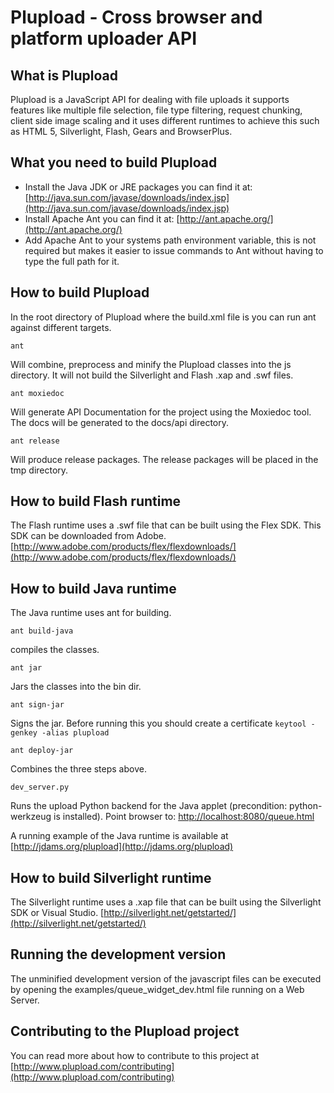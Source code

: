 Plupload - Cross browser and platform uploader API
===================================================

What is Plupload
-----------------
Plupload is a JavaScript API for dealing with file uploads it supports features like multiple file selection, file type filtering,
request chunking, client side image scaling and it uses different runtimes to achieve this such as HTML 5, Silverlight, Flash, Gears and BrowserPlus.

What you need to build Plupload
-------------------------------
* Install the Java JDK or JRE packages you can find it at: [http://java.sun.com/javase/downloads/index.jsp](http://java.sun.com/javase/downloads/index.jsp)
* Install Apache Ant you can find it at: [http://ant.apache.org/](http://ant.apache.org/)
* Add Apache Ant to your systems path environment variable, this is not required but makes it easier to issue commands to Ant without having to type the full path for it.

How to build Plupload
----------------------

In the root directory of Plupload where the build.xml file is you can run ant against different targets.

`ant`

Will combine, preprocess and minify the Plupload classes into the js directory. It will not build the Silverlight and Flash .xap and .swf files.

`ant moxiedoc`

Will generate API Documentation for the project using the Moxiedoc tool. The docs will be generated to the docs/api directory.

`ant release`

Will produce release packages. The release packages will be placed in the tmp directory.

How to build Flash runtime
---------------------------
The Flash runtime uses a .swf file that can be built using the Flex SDK. This SDK can be downloaded from Adobe. [http://www.adobe.com/products/flex/flexdownloads/](http://www.adobe.com/products/flex/flexdownloads/)

How to build Java runtime
---------------------------
The Java runtime uses ant for building.

`ant build-java`

compiles the classes.

`ant jar`

Jars the classes into the bin dir.

`ant sign-jar`

Signs the jar. Before running this you should create a certificate `keytool -genkey -alias plupload`

`ant deploy-jar`

Combines the three steps above.

`dev_server.py`

Runs the upload Python backend for the Java applet (precondition: python-werkzeug is installed). Point browser to: [http://localhost:8080/queue.html](http://localhost:8080/queue.html)

A running example of the Java runtime is available at [http://jdams.org/plupload](http://jdams.org/plupload)

How to build Silverlight runtime
---------------------------------
The Silverlight runtime uses a .xap file that can be built using the Silverlight SDK or Visual Studio. [http://silverlight.net/getstarted/](http://silverlight.net/getstarted/)

Running the development version
--------------------------------
The unminified development version of the javascript files can be executed by opening the examples/queue_widget_dev.html file running on a Web Server.

Contributing to the Plupload project
-------------------------------------
You can read more about how to contribute to this project at [http://www.plupload.com/contributing](http://www.plupload.com/contributing)
